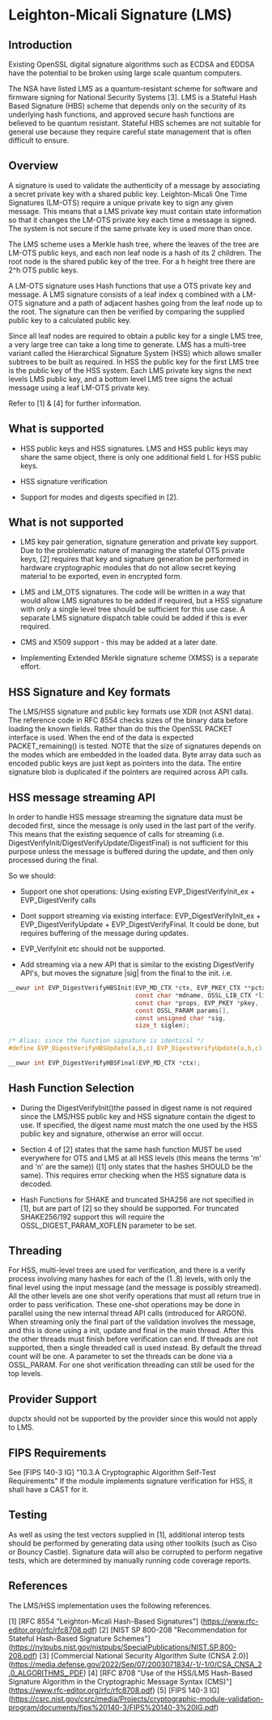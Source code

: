 Leighton-Micali Signature (LMS)
===============================

Introduction
------------

Existing OpenSSL digital signature algorithms such as ECDSA and EDDSA
have the potential to be broken using large scale quantum computers.

The NSA have listed LMS as a quantum-resistant scheme for software and
firmware signing for National Security Systems [3].
LMS is a Stateful Hash Based Signature (HBS) scheme that depends only on the
security of its underlying hash functions, and approved secure hash functions
are believed to be quantum resistant.
Stateful HBS schemes are not suitable for general use because they require
careful state management that is often difficult to ensure.

Overview
---------

A signature is used to validate the authenticity of a message by associating a
secret private key with a shared public key. Leighton-Micali One Time Signatures
(LM-OTS) require a unique private key to sign any given message. This means that
a LMS private key must contain state information so that it changes the LM-OTS
private key each time a message is signed. The system is not secure if the same
private key is used more than once.

The LMS scheme uses a Merkle hash tree, where the leaves of the tree are LM-OTS
public keys, and each non leaf node is a hash of its 2 children. The root node
is the shared public key of the tree. For a h height tree there are 2^h OTS
public keys.

A LM-OTS signature uses Hash functions that use a OTS private key and message.
A LMS signature consists of a leaf index q combined with a LM-OTS signature and
a path of adjacent hashes going from the leaf node up to the root. The signature
can then be verified by comparing the supplied public key to a calculated
public key.

Since all leaf nodes are required to obtain a public key for a single
LMS tree, a very large tree can take a long time to generate.
LMS has a multi-tree variant called the Hierarchical Signature System (HSS) which
allows smaller subtrees to be built as required.
In HSS the public key for the first LMS tree is the public key of the HSS system.
Each LMS private key signs the next levels LMS public key, and a bottom level
LMS tree signs the actual message using a leaf LM-OTS private key.

Refer to [1] & [4] for further information.

What is supported
-----------------

- HSS public keys and HSS signatures. LMS and HSS public keys may share the
same object, there is only one additional field L for HSS public keys.

- HSS signature verification

- Support for modes and digests specified in [2].

What is not supported
---------------------

- LMS key pair generation, signature generation and private key support.
  Due to the problematic nature of managing the stateful OTS private keys,
  [2] requires that key and signature generation be performed in
  hardware cryptographic modules that do not allow secret keying material to be
  exported, even in encrypted form.

- LMS and LM_OTS signatures.
  The code will be written in a way that would allow LMS signatures to be added
  if required, but a HSS signature with only a single level tree should be
  sufficient for this use case. A separate LMS signature dispatch table could be
  added if this is ever required.

- CMS and X509 support - this may be added at a later date.

- Implementing Extended Merkle signature scheme (XMSS) is a separate effort.

HSS Signature and Key formats
-----------------------------

The LMS/HSS signature and public key formats use XDR (not ASN1 data).
The reference code in RFC 8554 checks sizes of the binary data before loading
the known fields. Rather than do this the OpenSSL PACKET interface is used.
When the end of the data is expected PACKET_remaining() is tested.
NOTE that the size of signatures depends on the modes which are embedded in the
loaded data.
Byte array data such as encoded public keys are just kept as pointers into the
data. The entire signature blob is duplicated if the pointers are required
across API calls.

HSS message streaming API
-------------------------

In order to handle HSS message streaming the signature data must be decoded first,
since the message is only used in the last part of the verify.
This means that the existing sequence of calls for streaming (i.e.
DigestVerifyInit/DigestVerifyUpdate/DigestFinal) is not sufficient for this
purpose unless the message is buffered during the update, and then only processed
during the final.

So we should:

- Support one shot operations:
  Using existing EVP_DigestVerifyInit_ex + EVP_DigestVerify calls

- Dont support streaming via existing interface:
  EVP_DigestVerifyInit_ex + EVP_DigestVerifyUpdate + EVP_DigestVerifyFinal.
  It could be done, but requires buffering of the message during updates.

- EVP_VerifyInit etc should not be supported.

- Add streaming via a new API that is similar to the existing DigestVerify API's,
  but moves the signature |sig| from the final to the init. i.e.

```c
__owur int EVP_DigestVerifyHBSInit(EVP_MD_CTX *ctx, EVP_PKEY_CTX **pctx,
                                   const char *mdname, OSSL_LIB_CTX *libctx,
                                   const char *props, EVP_PKEY *pkey,
                                   const OSSL_PARAM params[],
                                   const unsigned char *sig,
                                   size_t siglen);
                                   
/* Alias: since the function signature is identical */
#define EVP_DigestVerifyHBSUpdate(a,b,c) EVP_DigestVerifyUpdate(a,b,c)

__owur int EVP_DigestVerifyHBSFinal(EVP_MD_CTX *ctx);

```

Hash Function Selection
-----------------------

- During the DigestVerifyInit()the passed in digest name is not required
since the LMS/HSS public key and HSS signature contain the digest to use.
If specified, the digest name must match the one used by the HSS public key and
signature, otherwise an error will occur.

- Section 4 of [2] states that the same hash function MUST be used everywhere
for OTS and LMS at all HSS levels (this means the terms 'm' and 'n' are the same))
([1] only states that the hashes SHOULD be the same).
This requires error checking when the HSS signature data is decoded.

- Hash Functions for SHAKE and truncated SHA256 are not specified in [1],
but are part of [2] so they should be supported.
For truncated SHAKE256/192 support this will require the OSSL_DIGEST_PARAM_XOFLEN
parameter to be set.

Threading
---------

For HSS, multi-level trees are used for verification,
and there is a verify process involving many hashes for each of the (1..8)
levels, with only the final level using the input message (and the message is
possibly streamed).
All the other levels are one shot verify operations that must all return true in
order to pass verification. These one-shot operations may be done in parallel
using the new internal thread API calls (introduced for ARGON).
When streaming only the final part of the validation involves the message,
and this is done using a init, update and final in the main thread.
After this the other threads must finish before verification can end.
If threads are not supported, then a single threaded call is used instead.
By default the thread count will be one.
A parameter to set the threads can be done via a OSSL_PARAM.
For one shot verification threading can still be used for the top levels.

Provider Support
----------------

dupctx should not be supported by the provider since this would not apply to LMS.

FIPS Requirements
------------------

See [FIPS 140-3 IG] "10.3.A Cryptographic Algorithm Self-Test Requirements"
If the module implements signature verification for HSS, it shall have a CAST for it.

Testing
-------

As well as using the test vectors supplied in [1], additional interop tests
should be performed by generating data using other toolkits
(such as Ciso or Bouncy Castle).
Signature data will also be corrupted to perform negative tests, which are
determined by manually running code coverage reports.

References
----------

The LMS/HSS implementation uses the following references.

[1] [RFC 8554 "Leighton-Micali Hash-Based Signatures"] (https://www.rfc-editor.org/rfc/rfc8708.pdf)
[2] [NIST SP 800-208 "Recommendation for Stateful Hash-Based Signature Schemes"] (https://nvlpubs.nist.gov/nistpubs/SpecialPublications/NIST.SP.800-208.pdf)
[3] [Commercial National Security Algorithm Suite (CNSA 2.0)] (https://media.defense.gov/2022/Sep/07/2003071834/-1/-1/0/CSA_CNSA_2.0_ALGORITHMS_.PDF)
[4] [RFC 8708 "Use of the HSS/LMS Hash-Based Signature Algorithm in the Cryptographic Message Syntax (CMS)"] (https://www.rfc-editor.org/rfc/rfc8708.pdf)
[5] [FIPS 140-3 IG] (https://csrc.nist.gov/csrc/media/Projects/cryptographic-module-validation-program/documents/fips%20140-3/FIPS%20140-3%20IG.pdf)
